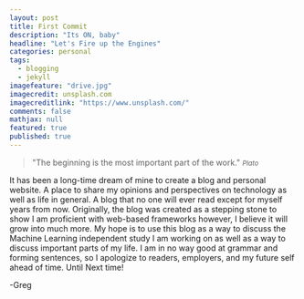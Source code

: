 ```yaml
---
layout: post
title: First Commit
description: "Its ON, baby"
headline: "Let's Fire up the Engines"
categories: personal
tags: 
  - blogging
  - jekyll
imagefeature: "drive.jpg"
imagecredit: unsplash.com
imagecreditlink: "https://www.unsplash.com/"
comments: false
mathjax: null
featured: true
published: true
---
```


>&quot;The beginning is the most important part of the work.&quot;
><small><cite title="Plato">Plato</cite></small>

It has been a long-time dream of mine to create a blog and personal website. A place to share my opinions and perspectives on technology as well as life in general. A blog that no one will ever read except for myself years from now. Originally, the blog was created as a stepping stone to show I am proficient with web-based frameworks however, I believe it will grow into much more. My hope is to use this blog as a way to discuss the Machine Learning independent study I am working on as well as a way to discuss important parts of my life. I am in no way good at grammar and forming sentences, so I apologize to readers, employers, and my future self ahead of time. Until Next time!

-Greg 